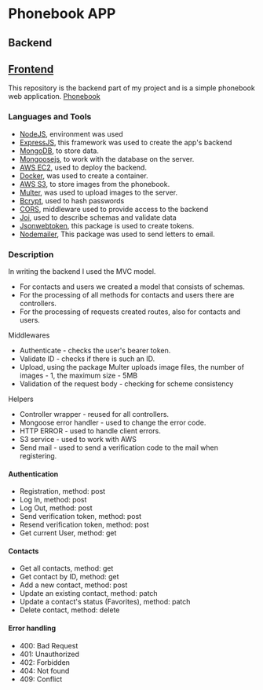 <h1>Phonebook APP</h1>
<h2>Backend</h2>
<h2> <a href="https://github.com/vladyslav-rohalov/phonebook-frontend/">Frontend</a></h2>
<p>This repository is the backend part of my project and is a simple phonebook web
application. <a href="https://vladyslav-rohalov.github.io/phonebook-frontend/">Phonebook</a>
</p>
<h3>Languages and Tools</h3>
<ul>
    <li>
        <span><a href="https://nodejs.org/" target="_blank" rel="noreferrer">NodeJS</a>, environment was used</span>
    </li>
    <li>
        <span><a href="https://expressjs.com/" target="_blank" rel="noreferrer">ExpressJS</a>, this framework was used to create the app's backend</span>
    </li>
    <li>
        <span><a href="https://www.mongodb.com/" target="_blank" rel="noreferrer">MongoDB</a>, to store data. </span>
    </li>
    <li>
        <span><a href="https://mongoosejs.com/" target="_blank" rel="noreferrer">Mongoosejs</a>, to work with the database on the server. </span>
    </li>
    <li>
        <span><a href="https://aws.amazon.com/ru/ec2/" target="_blank" rel="noreferrer">AWS EC2</a>, used to deploy the backend. </span>
    </li>
    <li>
        <span><a href="https://www.docker.com/" target="_blank" rel="noreferrer">Docker</a>, was used to create a container. </span>
    </li>
    <li>
        <span><a href="https://aws.amazon.com/ru/s3/" target="_blank" rel="noreferrer">AWS S3</a>, to store images from the phonebook. </span>
    </li>
    <li>
        <span><a href="https://github.com/expressjs/multer" target="_blank" rel="noreferrer">Multer</a>, was used to upload images to the server. </span>
    </li>
    <li>
        <span><a href="https://github.com/kelektiv/node.bcrypt.js" target="_blank" rel="noreferrer">Bcrypt</a>, used to hash passwords</span>
    </li>
    <li>
        <span><a href="https://github.com/expressjs/cors" target="_blank" rel="noreferrer">CORS</a>, middleware used to provide access to the backend</span>
    </li>
    <li>
        <span><a href="https://github.com/hapijs/joi" target="_blank" rel="noreferrer">Joi</a>, used to describe schemas and validate data </span>
    </li>
    <li>
        <span><a href="https://www.npmjs.com/package/jsonwebtoken" target="_blank" rel="noreferrer">Jsonwebtoken</a>, this package is used to create tokens.         </span>
    </li>
     <li>
        <span><a href=" https://nodemailer.com/" target="_blank" rel="noreferrer">Nodemailer</a>, This package was used to send letters to email.</span>
    </li>
   
</ul>

<h3>Description</h3>
<p>In writing the backend I used the MVC model.</p>
 <ul>
        <li>For contacts and users we created a model that consists of schemas.</li>
        <li>For the processing of all methods for contacts and users there are controllers.</li>
        <li>For the processing of requests created routes, also for contacts and users.</li>
 </ul>
<p>Middlewares</p>
 <ul>
        <li>Authenticate - checks the user's bearer token. </li>
        <li>Validate ID - checks if there is such an ID.</li>
        <li>Upload, using the package Multer uploads image files, the number of images - 1, the maximum size - 5MB</li>
        <li>Validation of the request body - checking for scheme consistency</li>
 </ul>
<p>Helpers</p>
 <ul>
        <li>Controller wrapper - reused for all controllers.</li>
        <li>Mongoose error handler - used to change the error code.</li>
        <li>HTTP ERROR - used to handle client errors.</li>
        <li>S3 service - used to work with AWS</li>
        <li>Send mail - used to send a verification code to the mail when registering.</li>
 </ul>



<h4>Authentication</h4>
   <ul>
        <li>Registration, method: post</li>
        <li>Log In, method: post</li>
        <li>Log Out, method: post</li>
        <li>Send verification token, method: post</li>
        <li>Resend verification token, method: post</li>
        <li>Get current User, method: get</li>
   </ul>

<h4>Contacts</h4>
   <ul>
        <li>Get all contacts, method: get</li>
        <li>Get contact by ID, method: get</li>
        <li>Add a new contact, method: post</li>
        <li>Update an existing contact, method: patch</li>
        <li>Update a contact's status (Favorites), method: patch</li>
        <li>Delete contact, method: delete</li>
   </ul>   

<h4>Error handling </h4>
   <ul>
        <li>400: Bad Request</li>
        <li>401: Unauthorized</li>
        <li>402: Forbidden</li>
        <li>404: Not found</li>
        <li>409: Conflict</li>
   </ul>  

  
  
  

  
 

